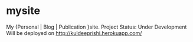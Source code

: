 mysite
======

My {Personal | Blog | Publication }site.
Project Status: Under Development
Will be deployed on http://kuldeeprishi.herokuapp.com/
